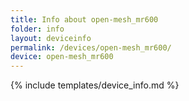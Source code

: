 ```yaml
---
title: Info about open-mesh_mr600
folder: info
layout: deviceinfo
permalink: /devices/open-mesh_mr600/
device: open-mesh_mr600
---
```

{% include templates/device_info.md %}
